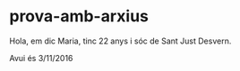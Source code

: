 # prova-amb-arxius

Hola, em dic Maria, tinc 22 anys i sóc de Sant Just Desvern.

Avui és 3/11/2016
